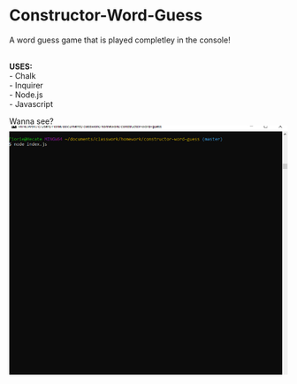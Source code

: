 # Constructor-Word-Guess

A word guess game that is played completley in the console!

<br>
<b>USES:</b><br>
- Chalk <br>
- Inquirer <br>
- Node.js <br>
- Javascript <br>

Wanna see? <br>
<img src="./guess.gif">
